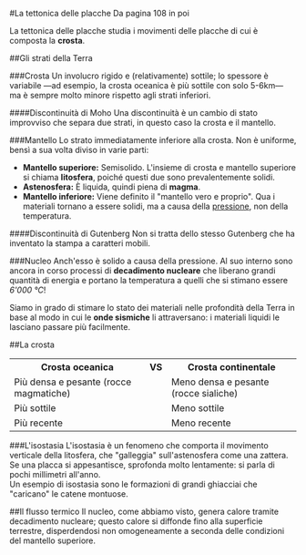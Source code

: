 <head>
	<link rel="stylesheet" href="/home/mibanfi/Documents/Scuola/Default.css">
	<style>
		body {
		--main-color: RoyalBlue;
		}
	</style>
</head> 

#La tettonica delle placche
	Da pagina 108 in poi

La tettonica delle placche studia i movimenti delle placche di cui è composta la **crosta**.

##Gli strati della Terra

###Crosta
Un involucro rigido e (relativamente) sottile; lo spessore è variabile —ad esempio, la crosta oceanica è più sottile con solo 5-6km— ma è sempre molto minore rispetto agli strati inferiori.

####Discontinuità di Moho
Una discontinuità è un cambio di stato improvviso che separa due strati, in questo caso la crosta e il mantello.

###Mantello
Lo strato immediatamente inferiore alla crosta. Non è uniforme, bensì a sua volta diviso in varie parti:

* <b>Mantello superiore:</b> Semisolido. L'insieme di crosta e mantello superiore si chiama **litosfera**, poiché questi due sono prevalentemente solidi.
* <b>Astenosfera:</b> È liquida, quindi piena di **magma**.
* <b>Mantello inferiore:</b> Viene definito il "mantello vero e proprio". Qua i materiali tornano a essere solidi, ma a causa della <u>pressione</u>, non della temperatura.

####Discontinuità di Gutenberg
Non si tratta dello stesso Gutenberg che ha inventato la stampa a caratteri mobili.

###Nucleo
Anch'esso è solido a causa della pressione. Al suo interno sono ancora in corso processi di **decadimento nucleare** che liberano grandi quantità di energia e portano la temperatura a quelli che si stimano essere *6'000 °C*!

<div class="box">Siamo in grado di stimare lo stato dei materiali nelle profondità della Terra in base al modo in cui le <b>onde sismiche</b> li attraversano: i materiali liquidi le lasciano passare più facilmente.</div>

##La crosta

<table class="vstable">
	<tr>
		<th class="vsth">Crosta oceanica</th>
		<th class="vs">VS</th>
		<th class="vsth">Crosta continentale</th>
	</tr>
	<tr>
	<td>Più densa e pesante (rocce magmatiche)</td>
	<td></td>
	<td>Meno densa e pesante (rocce sialiche)</td>
	</tr>
	<tr>
	<td>Più sottile</td>
	<td></td>
	<td>Meno sottile</td>
	</tr>
	<tr>
	<td>Più recente</td>
	<td></td>
	<td>Meno recente</td>
	</tr>
</table>

###L'isostasia
L'isostasia è un fenomeno che comporta il movimento verticale della litosfera, che "galleggia" sull'astenosfera come una zattera. Se una placca si appesantisce, sprofonda molto lentamente: si parla di pochi millimetri all'anno.  
Un esempio di isostasia sono le formazioni di grandi ghiacciai che "caricano" le catene montuose.

##Il flusso termico
Il nucleo, come abbiamo visto, genera calore tramite decadimento nucleare; questo calore si diffonde fino alla superficie terrestre, disperdendosi non omogeneamente a seconda delle condizioni del mantello superiore.

<script> this.scroll(0,200000) </script> 

